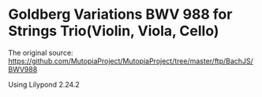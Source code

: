 # Goldberg Variations BWV 988 for Strings Trio(Violin, Viola, Cello)
The original source: https://github.com/MutopiaProject/MutopiaProject/tree/master/ftp/BachJS/BWV988

Using Lilypond 2.24.2
